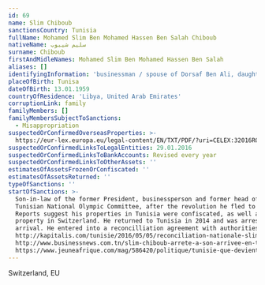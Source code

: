 ```yaml
---
id: 69
name: Slim Chiboub
sanctionsCountry: Tunisia
fullName: Mohamed Slim Ben Mohamed Hassen Ben Salah Chiboub
nativeName: سليم شيبوب
surname: Chiboub
firstAndMidleNames: Mohamed Slim Ben Mohamed Hassen Ben Salah
aliases: []
identifyingInformation: 'businessman / spouse of Dorsaf Ben Ali, daughter Zine el Abidine Ben Ali  '
placeOfBirth: Tunisa
dateOfBirth: 13.01.1959
countryOfResidence: 'Libya, United Arab Emirates'
corruptionLink: family
familyMembers: []
familyMembersSubjectToSanctions:
  - Misappropriation
suspectedOrConfirmedOverseasProperties: >-
  https://eur-lex.europa.eu/legal-content/EN/TXT/PDF/?uri=CELEX:32016R0111&from=EN
suspectedOrConfirmedLinksToLegalEntities: 29.01.2016
suspectedOrConfirmedLinksToBankAccounts: Revised every year
suspectedOrConfirmedLinksToOtherAssets: ''
estimatesOfAssetsFrozenOrConfiscated: ''
estimatesOfAssetsReturned: ''
typeOfSanctions: ''
startOfSanctions: >-
  Son-in-law of the former President, businessperson and former head of the
  Tunisian National Olympic Committee, after the revolution he fled to the UAE.
  Reports suggest his properties in Tunisia were confiscated, as well as
  property in Switzerland. He returned to Tunisia in 2014 and was arrested on
  arrival. He entered into a reconcilliation agreement with authorities in 2016:
  http://kapitalis.com/tunisie/2016/05/05/reconciliation-nationale-slim-chiboub-fait-premier-pas/,
  http://www.businessnews.com.tn/slim-chiboub-arrete-a-son-arrivee-en-tunisie-puis-transfere-au-tribunal-audio,520,51236,4,
  https://www.jeuneafrique.com/mag/586420/politique/tunisie-que-devient-slim-chiboub/ 
---
```

Switzerland, EU
